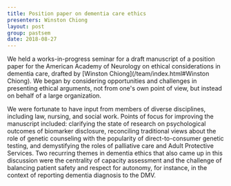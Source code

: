 ```yaml
---
title: Position paper on dementia care ethics
presenters: Winston Chiong
layout: post
group: pastsem
date: 2018-08-27
---
```


We held a works-in-progress seminar for a draft manuscript of a position paper for the American Academy of 
Neurology on ethical considerations in dementia care, drafted by [Winston Chiong](/team/index.html#Winston Chiong).
We began by considering opportunities and challenges in presenting ethical arguments, not from one's own 
point of view, but instead on behalf of a large organization. 

We were fortunate to have input from members of diverse disciplines, including law, nursing, and social work. 
Points of focus for improving the manuscript included: clarifying the state of research on psychological outcomes 
of biomarker disclosure, reconciling traditional views about the role of genetic counseling with the popularity 
of direct-to-consumer genetic testing, and demystifying the roles of palliative care and Adult Protective Services. 
Two recurring themes in dementia ethics that also came up in this discussion were the centrality of capacity 
assessment and the challenge of balancing patient safety and respect for autonomy, for instance, in the context 
of reporting dementia diagnosis to the DMV.

